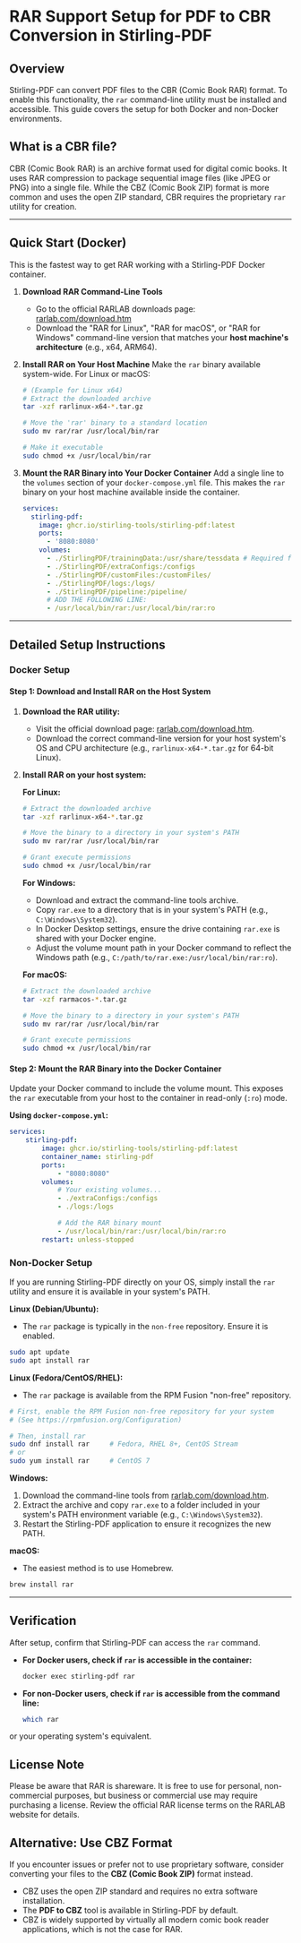 # RAR Support Setup for PDF to CBR Conversion in Stirling-PDF

## Overview

Stirling-PDF can convert PDF files to the CBR (Comic Book RAR) format. To enable this functionality, the `rar` command-line utility must be installed and accessible. This guide covers the setup for both Docker and non-Docker environments.


## What is a CBR file?

CBR (Comic Book RAR) is an archive format used for digital comic books. It uses RAR compression to package sequential image files (like JPEG or PNG) into a single file. While the CBZ (Comic Book ZIP) format is more common and uses the open ZIP standard, CBR requires the proprietary `rar` utility for creation.

-----

## Quick Start (Docker)

This is the fastest way to get RAR working with a Stirling-PDF Docker container.

1.  **Download RAR Command-Line Tools**

    * Go to the official RARLAB downloads page: [rarlab.com/download.htm](https://www.rarlab.com/download.htm)
    * Download the "RAR for Linux", "RAR for macOS", or "RAR for Windows" command-line version that matches your **host machine's architecture** (e.g., x64, ARM64).

2.  **Install RAR on Your Host Machine**
    Make the `rar` binary available system-wide. For Linux or macOS:

    ```bash
    # (Example for Linux x64)
    # Extract the downloaded archive
    tar -xzf rarlinux-x64-*.tar.gz

    # Move the 'rar' binary to a standard location
    sudo mv rar/rar /usr/local/bin/rar

    # Make it executable
    sudo chmod +x /usr/local/bin/rar
    ```

3.  **Mount the RAR Binary into Your Docker Container**
    Add a single line to the `volumes` section of your `docker-compose.yml` file. This makes the `rar` binary on your host machine available inside the container.

    ```yaml
    services:
      stirling-pdf:
        image: ghcr.io/stirling-tools/stirling-pdf:latest
        ports:
          - '8080:8080'
        volumes:
          - ./StirlingPDF/trainingData:/usr/share/tessdata # Required for extra OCR languages
          - ./StirlingPDF/extraConfigs:/configs
          - ./StirlingPDF/customFiles:/customFiles/
          - ./StirlingPDF/logs:/logs/
          - ./StirlingPDF/pipeline:/pipeline/
          # ADD THE FOLLOWING LINE:
          - /usr/local/bin/rar:/usr/local/bin/rar:ro
    ```

-----

## Detailed Setup Instructions

### Docker Setup

#### Step 1: Download and Install RAR on the Host System

1.  **Download the RAR utility:**

    * Visit the official download page: [rarlab.com/download.htm](https://www.rarlab.com/download.htm).
    * Download the correct command-line version for your host system's OS and CPU architecture (e.g., `rarlinux-x64-*.tar.gz` for 64-bit Linux).

2.  **Install RAR on your host system:**

    **For Linux:**

    ```bash
    # Extract the downloaded archive
    tar -xzf rarlinux-x64-*.tar.gz

    # Move the binary to a directory in your system's PATH
    sudo mv rar/rar /usr/local/bin/rar

    # Grant execute permissions
    sudo chmod +x /usr/local/bin/rar
    ```

    **For Windows:**

    * Download and extract the command-line tools archive.
    * Copy `rar.exe` to a directory that is in your system's PATH (e.g., `C:\Windows\System32`).
    * In Docker Desktop settings, ensure the drive containing `rar.exe` is shared with your Docker engine.
    * Adjust the volume mount path in your Docker command to reflect the Windows path (e.g., `C:/path/to/rar.exe:/usr/local/bin/rar:ro`).

    **For macOS:**

    ```bash
    # Extract the downloaded archive
    tar -xzf rarmacos-*.tar.gz

    # Move the binary to a directory in your system's PATH
    sudo mv rar/rar /usr/local/bin/rar

    # Grant execute permissions
    sudo chmod +x /usr/local/bin/rar
    ```

#### Step 2: Mount the RAR Binary into the Docker Container

Update your Docker command to include the volume mount. This exposes the `rar` executable from your host to the container in read-only (`:ro`) mode.

**Using `docker-compose.yml`:**

```yaml
services:
    stirling-pdf:
        image: ghcr.io/stirling-tools/stirling-pdf:latest
        container_name: stirling-pdf
        ports:
            - "8080:8080"
        volumes:
            # Your existing volumes...
            - ./extraConfigs:/configs
            - ./logs:/logs

            # Add the RAR binary mount
            - /usr/local/bin/rar:/usr/local/bin/rar:ro
        restart: unless-stopped
```

### Non-Docker Setup

If you are running Stirling-PDF directly on your OS, simply install the `rar` utility and ensure it is available in your system's PATH.

**Linux (Debian/Ubuntu):**

* The `rar` package is typically in the `non-free` repository. Ensure it is enabled.

<!-- end list -->

```bash
sudo apt update
sudo apt install rar
```

**Linux (Fedora/CentOS/RHEL):**

* The `rar` package is available from the RPM Fusion "non-free" repository.

<!-- end list -->

```bash
# First, enable the RPM Fusion non-free repository for your system
# (See https://rpmfusion.org/Configuration)

# Then, install rar
sudo dnf install rar     # Fedora, RHEL 8+, CentOS Stream
# or
sudo yum install rar     # CentOS 7
```

**Windows:**

1.  Download the command-line tools from [rarlab.com/download.htm](https://www.rarlab.com/download.htm).
2.  Extract the archive and copy `rar.exe` to a folder included in your system's PATH environment variable (e.g., `C:\Windows\System32`).
3.  Restart the Stirling-PDF application to ensure it recognizes the new PATH.

**macOS:**

* The easiest method is to use Homebrew.

<!-- end list -->

```bash
brew install rar
```

-----

## Verification

After setup, confirm that Stirling-PDF can access the `rar` command.

- **For Docker users, check if `rar` is accessible in the container:**

    ```bash
    docker exec stirling-pdf rar
    ```

- **For non-Docker users, check if `rar` is accessible from the command line:**
    ```bash
  which rar
    ```
or your operating system's equivalent.
## License Note

Please be aware that RAR is shareware. It is free to use for personal, non-commercial purposes, but business or commercial use may require purchasing a license. Review the official RAR license terms on the RARLAB website for details.

## Alternative: Use CBZ Format

If you encounter issues or prefer not to use proprietary software, consider converting your files to the **CBZ (Comic Book ZIP)** format instead.

* CBZ uses the open ZIP standard and requires no extra software installation.
* The **PDF to CBZ** tool is available in Stirling-PDF by default.
* CBZ is widely supported by virtually all modern comic book reader applications, which is not the case for RAR.
